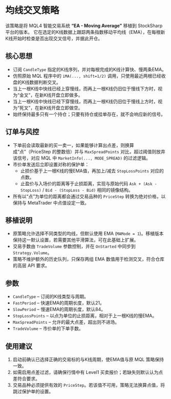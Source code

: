 # 均线交叉策略

该策略是将 MQL4 智能交易系统 **“EA - Moving Average”** 移植到 StockSharp 平台的版本。
它在选定的K线数据上跟踪两条指数移动平均线（EMA），在每根新K线开始时检查是否出现交叉信号，并据此开仓。

## 核心思想

- 订阅 `CandleType` 指定的K线序列，并对每根完成的K线计算快、慢两条EMA。
- 仿照原始 MQL 程序中的 `iMA(..., shift=1/2)` 调用，只使用最近两根已经收盘的K线数据判断交叉。
- 当上一根K线中快线已经上穿慢线，而再上一根K线仍旧位于慢线下方时，视为“金叉”，在新K线开盘立即做多。
- 当上一根K线中快线已经下穿慢线，而再上一根K线仍旧位于慢线上方时，视为“死叉”，在新K线开盘立即做空。
- 始终保持最多只有一个持仓；只要有持仓或挂单存在，就不会响应新的信号。

## 订单与风控

- 下单前会读取最新的买一卖一，如果能够计算出点差，则换算成“点”（PriceStep 的整数倍）并与 `MaxSpreadPoints` 对比，超过阈值则放弃该信号，对应 MQL 中 `MarketInfo(..., MODE_SPREAD)` 的过滤逻辑。
- 市价单发送后立即设置对称的保护单：
  - 止损价基于上一根K线的慢EMA值，再加上/减去 `StopLossPoints` 对应的点数。
  - 止盈价与入场价的距离等于止损距离，实现与原始代码 `Ask + (Ask - StopLoss)` / `Bid - (StopLoss - Bid)` 相同的镜像结构。
- 所有以“点”为单位的距离都会通过交易品种的 `PriceStep` 转换为绝对价格，以保持与 MetaTrader 中点值设定一致。

## 移植说明

- 原策略允许选择不同类型的均线，但默认使用 EMA (`MAMode = 1`)。移植版本保持这一默认设置，若需要其他平滑算法，可在此基础上扩展。
- 交易手数由 `TradeVolume` 参数控制，并在 `OnStarted` 中同步到 `Strategy.Volume`。
- 策略不维护额外的历史队列，只保存两组 EMA 数值用于检测交叉，符合仓库的高层 API 要求。

## 参数

- `CandleType` – 订阅的K线类型与周期。
- `FastPeriod` – 快速EMA的周期长度，默认21。
- `SlowPeriod` – 慢速EMA的周期长度，默认84。
- `StopLossPoints` – 以点为单位的止损距离，相对于上一根K线的慢EMA。
- `MaxSpreadPoints` – 允许的最大点差，超出则不进场。
- `TradeVolume` – 市价单的下单手数。

## 使用建议

1. 启动前确认已选择正确的交易标的与K线周期，使EMA值与原 MQL 策略保持一致。
2. 如需启用点差过滤，请确保行情中有 Level1 买卖报价；若缺失则默认认为点差符合要求。
3. 交易品种必须提供有效的 `PriceStep`。若该值不可用，策略无法换算点值，将跳过保护单的设置。
